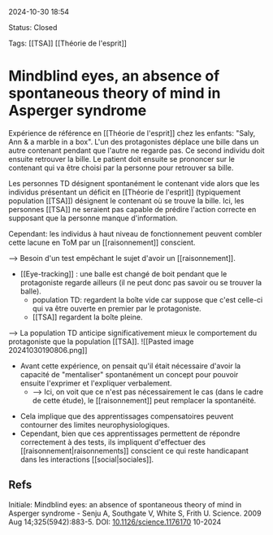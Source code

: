 2024-10-30 18:54

Status: Closed

Tags: [[TSA]] [[Théorie de l'esprit]] 

# Mindblind eyes, an absence of spontaneous theory of mind in Asperger syndrome

Expérience de référence en [[Théorie de l'esprit]] chez les enfants: "Saly, Ann & a marble in a box". L'un des protagonistes déplace une bille dans un autre contenant pendant que l'autre ne regarde pas. Ce second individu doit ensuite retrouver la bille. Le patient doit ensuite se prononcer sur le contenant qui va être choisi par la personne pour retrouver sa bille.

Les personnes TD désignent spontanément le contenant vide alors que les individus présentant un déficit en [[Théorie de l'esprit]] (typiquement population [[TSA]]) désignent le contenant où se trouve la bille. Ici, les personnes [[TSA]] ne seraient pas capable de prédire l'action correcte en supposant que la personne manque d'information.

Cependant: les individus à haut niveau de fonctionnement peuvent combler cette lacune en ToM par un [[raisonnement]] conscient. 

--> Besoin d'un test empêchant le sujet d'avoir un [[raisonnement]].
* [[Eye-tracking]] : une balle est changé de boit pendant que le protagoniste regarde ailleurs (il ne peut donc pas savoir ou se trouver la balle).
	* population TD: regardent la boîte vide car suppose que c'est celle-ci qui va être ouverte en premier par le protagoniste. 
	* [[TSA]] regardent la boîte pleine. 

--> La population TD anticipe significativement mieux le comportement du protagoniste que la population [[TSA]].
![[Pasted image 20241030190806.png]]

- Avant cette expérience, on pensait qu'il était nécessaire d'avoir la capacité de "mentaliser" spontanément un concept pour pouvoir ensuite l'exprimer et l'expliquer verbalement.
	- --> Ici, on voit que ce n'est pas nécessairement le cas (dans le cadre de cette étude), le [[raisonnement]] peut remplacer la spontanéité.
* Cela implique que des apprentissages compensatoires peuvent contourner des limites neurophysiologiques.
* Cependant, bien que ces apprentissages permettent de répondre correctement à des tests, ils impliquent d'effectuer des [[raisonnement|raisonnements]] conscient ce qui reste handicapant dans les interactions [[social|sociales]]. 
## Refs

Initiale:
Mindblind eyes: an absence of spontaneous theory of mind in Asperger syndrome - Senju A, Southgate V, White S, Frith U.  Science. 2009 Aug 14;325(5942):883-5. DOI: [10.1126/science.1176170](https://doi.org/10.1126/science.1176170) 10-2024